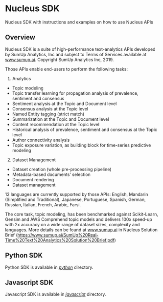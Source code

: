 # Nucleus SDK
Nucleus SDK with instructions and examples on how to use Nucleus APIs

## Overview
Nucleus SDK is a suite of high-performance text-analytics APIs developed by 
SumUp Analytics, Inc and subject to Terms of Services available at www.sumup.ai. 
Copyright SumUp Analytics Inc, 2019.

Those APIs enable end-users to perform the following tasks:
1. Analytics
* Topic modeling
* Topic transfer learning for propagation analysis of prevalence, sentiment and consensus
* Sentiment analysis at the Topic and Document level
* Consensus analysis at the Topic level
* Named Entity tagging (strict match)
* Summarization at the Topic and Document level
* Content recommendation at the Topic level
* Historical analysis of prevalence, sentiment and consensus at the Topic level
* Author connectivity analysis
* Topic exposure variation, as building block for time-series predictive modeling

2. Dataset Management
* Dataset creation (whole pre-processing pipeline)
* Metadata-based documents' selection
* Document rendering
* Dataset management

12 languages are currently supported by those APIs: English, Mandarin (Simplified and Traditional), Japanese, 
Portuguese, Spanish, German, Russian, Italian, French, Arabic, Farsi.

The core task, topic modeling, has been benchmarked against Scikit-Learn, Gensim 
and AWS Comprehend topic models and delivers 100x speed-up with 2x accuracy on a 
wide range of dataset sizes, complexity and languages. More details can be found 
at www.sumup.ai in Nucleus Solution Brief (https://www.sumup.ai/SumUp%20Real-Time%20Text%20Analytics%20Solution%20Brief.pdf)

## Python SDK
Python SDK is available in [*python*](python) directory.

## Javascript SDK
Javascript SDK is available in [*javascript*](javascript) directory.
